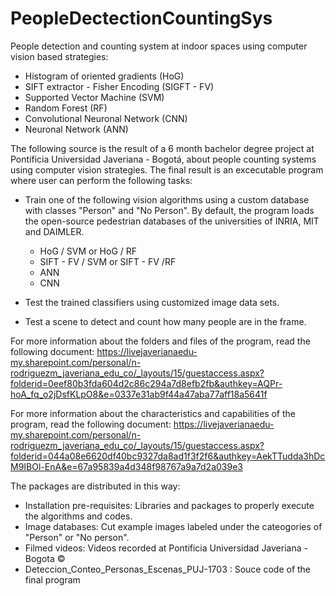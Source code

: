 # PeopleDectectionCountingSys
People detection and counting system at indoor spaces using computer vision based strategies: 
- Histogram of oriented gradients (HoG)
- SIFT extractor - Fisher Encoding (SIGFT - FV)
- Supported Vector Machine (SVM)
- Random Forest (RF)
- Convolutional Neuronal Network (CNN)
- Neuronal Network (ANN)

The following source is the result of a 6 month bachelor degree project at Pontificia Universidad Javeriana - Bogotá, about people counting systems using computer vision strategies. The final result is an excecutable program where user can perform the following tasks:

- Train one of the following vision algorithms using a custom database with classes "Person" and "No Person". By default, the program loads the open-source pedestrian databases of the universities of INRIA, MIT and DAIMLER.

  - HoG / SVM or HoG / RF
  - SIFT - FV / SVM or SIFT - FV /RF
  - ANN
  - CNN

- Test the trained classifiers using customized image data sets.
- Test a scene to detect and count how many people are in the frame.

For more information about the folders and files of the program, read the following document:
https://livejaverianaedu-my.sharepoint.com/personal/n-rodriguezm_javeriana_edu_co/_layouts/15/guestaccess.aspx?folderid=0eef80b3fda604d2c86c294a7d8efb2fb&authkey=AQPr-hoA_fq_o2jDsfKLpO8&e=0337e31ab9f44a47aba77aff18a5641f

For more information about the characteristics and capabilities of the program, read the following document:
https://livejaverianaedu-my.sharepoint.com/personal/n-rodriguezm_javeriana_edu_co/_layouts/15/guestaccess.aspx?folderid=044a08e6620df40bc9327da8ad1f3f2f6&authkey=AekTTudda3hDcM9IBOl-EnA&e=67a95839a4d348f98767a9a7d2a039e3

The packages are distributed in this way:
- Installation pre-requisites: Libraries and packages to properly execute the algorithms and codes.
- Image databases: Cut example images labeled under the cateogories of "Person" or "No person".
- Filmed videos: Videos recorded at Pontificia Universidad Javeriana - Bogota © 
- Deteccion_Conteo_Personas_Escenas_PUJ-1703 : Souce code of the final program
